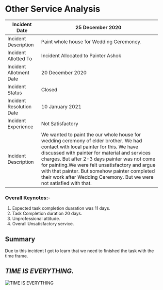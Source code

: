 # Other Service Analysis

|Incident Date|25 December 2020|
|---|---|
|Incident Description|Paint whole house for Wedding Ceremoney.|
|Incident Allotted To|Incident Allocated to Painter Ashok|
|Incident Allotment Date| 20 December 2020|
|Incident Status|Closed|
|Incident Resolution Date|10 January 2021|
|Incident Experience|Not Satisfactory|
|Incident Description|We wanted to paint the our whole house for wedding ceremony of elder brother. We had contact with local painter for this. We have discussed with painter for material and services charges. But after 2-3 days painter was not come for painting.We were felt unsatisfactory and argue with that painter. But somehow painter completed their work after Wedding Ceremony. But we were not satisfied with that.


### Overall Keynotes:-
1. Expected task completion duaration was 11 days.
2. Task Completion duration 20 days.
3. Unprofessional attitude.
4. Overall Unsatisfactory service.

## Summary

Due to this incident I got to learn that we need to finished the task with the time frame. 

## *TIME IS EVERYTHING.*

![TIME IS EVERYTHING](https://cdn.pixabay.com/photo/2017/08/13/05/08/deadline-2636259_960_720.jpg)
